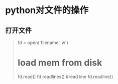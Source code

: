 # python对文件的操作
## 打开文件
> fd = open('filename','w')
> # load mem from disk
> fd.read()
> fd.readlines()
> #read line
> fd.readline()
